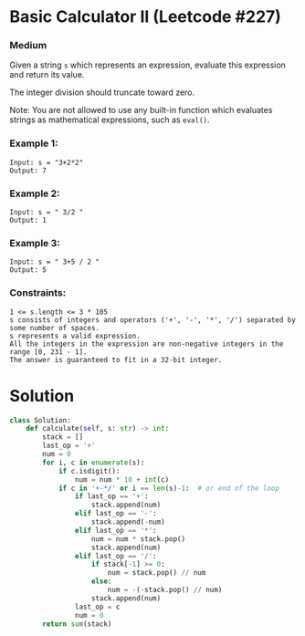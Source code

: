 Basic Calculator II (Leetcode #227)
===============================
### Medium

Given a string `s` which represents an expression, evaluate this expression and return its value. 

The integer division should truncate toward zero.

Note: You are not allowed to use any built-in function which evaluates strings as mathematical expressions, such as `eval()`.

 

### Example 1:
```
Input: s = "3+2*2"
Output: 7
```

### Example 2:
```
Input: s = " 3/2 "
Output: 1
```

### Example 3:
```
Input: s = " 3+5 / 2 "
Output: 5
 ```

### Constraints:
```
1 <= s.length <= 3 * 105
s consists of integers and operators ('+', '-', '*', '/') separated by some number of spaces.
s represents a valid expression.
All the integers in the expression are non-negative integers in the range [0, 231 - 1].
The answer is guaranteed to fit in a 32-bit integer.
```

Solution
========

```python
class Solution:
    def calculate(self, s: str) -> int:
        stack = []
        last_op = '+'
        num = 0
        for i, c in enumerate(s):
            if c.isdigit():
                num = num * 10 + int(c)
            if c in '+-*/' or i == len(s)-1:  # or end of the loop
                if last_op == '+':
                    stack.append(num)    
                elif last_op == '-':
                    stack.append(-num)
                elif last_op == '*':
                    num = num * stack.pop()
                    stack.append(num)
                elif last_op == '/':
                    if stack[-1] >= 0:
                        num = stack.pop() // num
                    else:
                        num = -(-stack.pop() // num)
                    stack.append(num)
                last_op = c
                num = 0
        return sum(stack)
                
```
